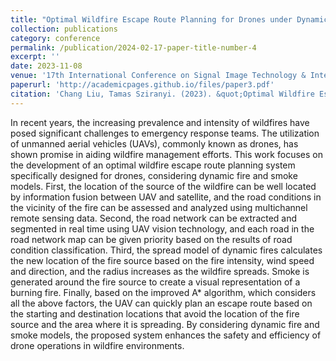 ```yaml
---
title: "Optimal Wildfire Escape Route Planning for Drones under Dynamic Fire and Smoke"
collection: publications
category: conference
permalink: /publication/2024-02-17-paper-title-number-4
excerpt: ''
date: 2023-11-08
venue: '17th International Conference on Signal Image Technology & Internet based Systems: IEEE SITIS 2023'
paperurl: 'http://academicpages.github.io/files/paper3.pdf'
citation: 'Chang Liu, Tamas Sziranyi. (2023). &quot;Optimal Wildfire Escape Route Planning for Drones under Dynamic Fire and Smoke.&quot; <i>17th International Conference on Signal Image Technology & Internet based Systems</i>.IEEE SITIS 2023.'
---
```


In recent years, the increasing prevalence and intensity of wildfires have posed significant challenges to emergency response teams. The utilization of unmanned aerial vehicles (UAVs), commonly known as drones, has shown promise in aiding wildfire management efforts. This work focuses on the development of an optimal wildfire escape route planning system specifically designed for drones, considering dynamic fire and smoke models. First, the location of the source of the wildfire can be well located by information fusion between UAV and satellite, and the road conditions in the vicinity of the fire can be assessed and analyzed using multichannel remote sensing data. Second, the road network can be extracted and segmented in real time using UAV vision technology, and each road in the road network map can be given priority based on the results of road condition classification. Third, the spread model of dynamic fires calculates the new location of the fire source based on the fire intensity, wind speed and direction, and the radius increases as the wildfire spreads. Smoke is generated around the fire source to create a visual representation of a burning fire. Finally, based on the improved A* algorithm, which considers all the above factors, the UAV can quickly plan an escape route based on the starting and destination locations that avoid the location of the fire source and the area where it is spreading. By considering dynamic fire and smoke models, the proposed system enhances the safety and efficiency of drone operations in wildfire environments.
